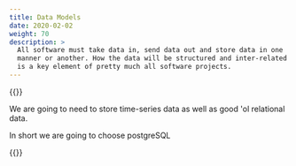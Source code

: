 ```yaml
---
title: Data Models
date: 2020-02-02
weight: 70
description: >
  All software must take data in, send data out and store data in one
  manner or another. How the data will be structured and inter-related
  is a key element of pretty much all software projects.
---
```


{{<draft>}}

We are going to need to store time-series data as well as good 'ol
relational data.

In short we are going to choose postgreSQL

{{</draft>}}
